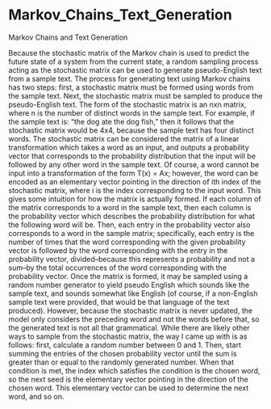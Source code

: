 # Markov_Chains_Text_Generation
Markov Chains and Text Generation

Because the stochastic matrix of the Markov chain is used to predict the future state of a system from the current state, a random sampling process acting as the stochastic matrix can be used to generate pseudo-English text from a sample text. The process for generating text using Markov chains has two steps: first, a stochastic matrix must be formed using words from the sample text. Next, the stochastic matrix must be sampled to produce the pseudo-English text.
The form of the stochastic matrix is an nxn matrix, where n is the number of distinct words in the sample text. For example, if the sample text is: “the dog ate the dog fish,” then it follows that the stochastic matrix would be 4x4, because the sample text has four distinct words. The stochastic matrix can be considered the matrix of a linear transformation which takes a word as an input, and outputs a probability vector that corresponds to the probability distribution that the input will be followed by any other word in the sample text. Of course, a word cannot be input into a transformation of the form T(x) = Ax; however, the word can be encoded as an elementary vector pointing in the direction of ith index of the stochastic matrix, where i is the index corresponding to the input word.
This gives some intuition for how the matrix is actually formed. If each column of the matrix corresponds to a word in the sample text, then each column is the probability vector which describes the probability distribution for what the following word will be. Then, each entry in the probability vector also corresponds to a word in the sample matrix; specifically, each entry is the number of times that the word corresponding with the given probability vector is followed by the word corresponding with the entry in the probability vector, divided–because this represents a probability and not a sum–by the total occurrences of the word corresponding with the probability vector.
Once the matrix is formed, it may be sampled using a random number generator to yield pseudo English which sounds like the sample text, and sounds somewhat like English (of course, if a non-English sample text were provided, that would be that language of the text produced). However, because the stochastic matrix is never updated, the model only considers the preceding word and not the words before that, so the generated text is not all that grammatical. While there are likely other ways to sample from the stochastic matrix, the way I came up with is as follows: first, calculate  a random number between 0 and 1. Then, start summing the entries of the chosen probability vector until the sum is greater than or equal to the randomly generated number. When that condition is met, the index which satisfies the condition is the chosen word, so the next seed is the elementary vector pointing in the direction of the chosen word. This elementary vector can be used to determine the next word, and so on. 
